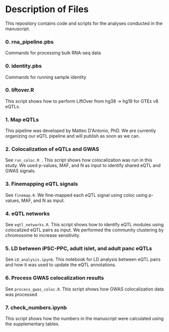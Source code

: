 # Description of Files

This repository contains code and scripts for the analyses conducted in the manuscript. 

### 0. rna_pipeline.pbs
Commands for processing bulk RNA-seq data 

### 0. identity.pbs
Commands for running sample identity

### 0. liftover.R
This script shows how to perform LiftOver from hg38 -> hg19 for GTEx v8 eQTLs.

### 1. Map eQTLs
This pipeline was developed by Matteo D'Antonio, PhD.
We are currently organizing our eQTL pipeline and will publish as soon as we can. 

### 2. Colocalization of eQTLs and GWAS
See `run_coloc.R `. This script shows how colocalization was run in this study. We used p-values, MAF, and N as input to identify shared eQTL and GWAS signals.

### 3. Finemapping eQTL signals
See `finemap.R`. We fine-mapped each eQTL signal using coloc using p-values, MAF, and N as input. 

### 4. eQTL networks
See `eqtl_networks.R`. This script shows how to identify eQTL modules using colocalized eQTL pairs as input. We performed the community clustering by chromosome to increase sensitivity.

### 5. LD between iPSC-PPC, adult islet, and adult panc eQTLs
See `LD_analysis.ipynb`. This notebook for LD analysis between eQTL pairs and how it was used to update the eQTL annotations.

### 6. Process GWAS colocalization results
See `process_gwas_coloc.R`. This script shows how GWAS colocalization data was processed.

### 7. check_numbers.ipynb
This script shows how the numbers in the manuscript were calculated using the supplementary tables.

